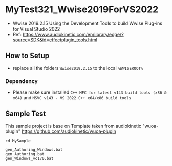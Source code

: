 # MyTest321_Wwise2019ForVS2022
- Wwise 2019.2.15 Using the Development Tools to build Wwise Plug-ins for Visual Studio 2022
- Ref: https://www.audiokinetic.com/en/library/edge/?source=SDK&id=effectplugin_tools.html

## How to Setup
- replace all the folders `Wwise2019.2.15` to the local `%WWISEROOT%`

### Dependency
- Please make sure installed `C++ MFC for latest v143 build tools (x86 & x64)` and `MSVC v143 - VS 2022 C++ x64/x86 build tools`

## Sample Test
This sample project is base on Template taken from audiokinetic "wuoa-plugin"
https://github.com/audiokinetic/wuoa-plugin
```
cd MySample

gen_Authoring_Windows.bat
gen_Authoring.bat
gen_Windows_vc170.bat
```